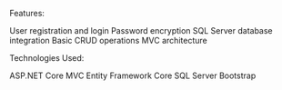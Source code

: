 Features:

User registration and login
Password encryption
SQL Server database integration
Basic CRUD operations
MVC architecture

Technologies Used:

ASP.NET Core MVC
Entity Framework Core
SQL Server
Bootstrap

